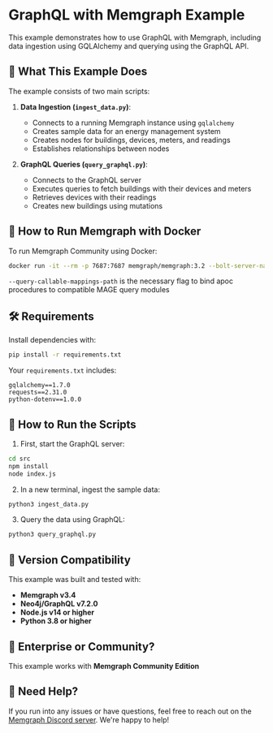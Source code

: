 # GraphQL with Memgraph Example

This example demonstrates how to use GraphQL with Memgraph, including data ingestion using GQLAlchemy and querying using the GraphQL API.

## 🧠 What This Example Does

The example consists of two main scripts:

1. **Data Ingestion (`ingest_data.py`)**:
   - Connects to a running Memgraph instance using `gqlalchemy`
   - Creates sample data for an energy management system
   - Creates nodes for buildings, devices, meters, and readings
   - Establishes relationships between nodes

2. **GraphQL Queries (`query_graphql.py`)**:
   - Connects to the GraphQL server
   - Executes queries to fetch buildings with their devices and meters
   - Retrieves devices with their readings
   - Creates new buildings using mutations

## 🚀 How to Run Memgraph with Docker

To run Memgraph Community using Docker:

```bash
docker run -it --rm -p 7687:7687 memgraph/memgraph:3.2 --bolt-server-name-for-init=Neo4j/5.2.0 --query-callable-mappings-path=/etc/memgraph/apoc_compatibility_mappings.json
```

`--query-callable-mappings-path` is the necessary flag to bind apoc procedures to compatible MAGE query modules

## 🛠 Requirements

Install dependencies with:

```bash
pip install -r requirements.txt
```

Your `requirements.txt` includes:
```
gqlalchemy==1.7.0
requests==2.31.0
python-dotenv==1.0.0
```

## 🧪 How to Run the Scripts

1. First, start the GraphQL server:
```bash
cd src
npm install
node index.js
```

2. In a new terminal, ingest the sample data:
```bash
python3 ingest_data.py
```

3. Query the data using GraphQL:
```bash
python3 query_graphql.py
```

## 🔖 Version Compatibility

This example was built and tested with:
- **Memgraph v3.4**
- **Neo4j/GraphQL v7.2.0**
- **Node.js v14 or higher**
- **Python 3.8 or higher**

## 🏢 Enterprise or Community?

This example works with **Memgraph Community Edition**

## 🤝 Need Help?

If you run into any issues or have questions, feel free to reach out on the [Memgraph Discord server](https://discord.gg/memgraph). We're happy to help! 
